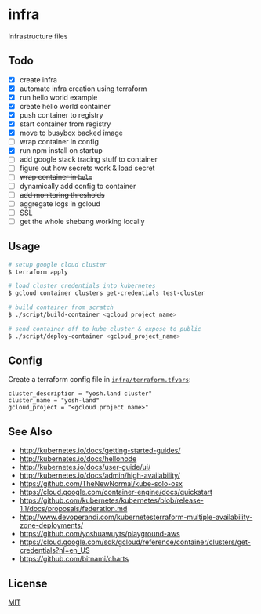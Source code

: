 # infra
Infrastructure files

## Todo
- [x] create infra
- [x] automate infra creation using terraform
- [x] run hello world example
- [x] create hello world container
- [x] push container to registry
- [x] start container from registry
- [x] move to busybox backed image
- [ ] wrap container in config
- [x] run npm install on startup
- [ ] add google stack tracing stuff to container
- [ ] figure out how secrets work & load secret
- [ ] ~~wrap container in `helm`~~
- [ ] dynamically add config to container
- [ ] ~~add monitoring thresholds~~
- [ ] aggregate logs in gcloud
- [ ] SSL
- [ ] get the whole shebang working locally

## Usage
```sh
# setup google cloud cluster
$ terraform apply

# load cluster credentials into kubernetes
$ gcloud container clusters get-credentials test-cluster

# build container from scratch
$ ./script/build-container <gcloud_project_name>

# send container off to kube cluster & expose to public
$ ./script/deploy-container <gcloud_project_name>
```

## Config
Create a terraform config file in
[`infra/terraform.tfvars`](https://www.terraform.io/intro/getting-started/variables.html):
```hcl
cluster_description = "yosh.land cluster"
cluster_name = "yosh-land"
gcloud_project = "<gcloud project name>"
```

## See Also
- http://kubernetes.io/docs/getting-started-guides/
- http://kubernetes.io/docs/hellonode
- http://kubernetes.io/docs/user-guide/ui/
- http://kubernetes.io/docs/admin/high-availability/
- https://github.com/TheNewNormal/kube-solo-osx
- https://cloud.google.com/container-engine/docs/quickstart
- https://github.com/kubernetes/kubernetes/blob/release-1.1/docs/proposals/federation.md
- http://www.devoperandi.com/kubernetesterraform-multiple-availability-zone-deployments/
- https://github.com/yoshuawuyts/playground-aws
- https://cloud.google.com/sdk/gcloud/reference/container/clusters/get-credentials?hl=en_US
- https://github.com/bitnami/charts

## License
[MIT](https://tldrlegal.com/license/mit-license)
